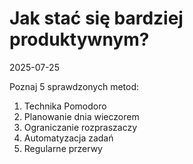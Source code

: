 # Jak stać się bardziej produktywnym?
2025-07-25

Poznaj 5 sprawdzonych metod:
1. Technika Pomodoro
2. Planowanie dnia wieczorem
3. Ograniczanie rozpraszaczy
4. Automatyzacja zadań
5. Regularne przerwy
